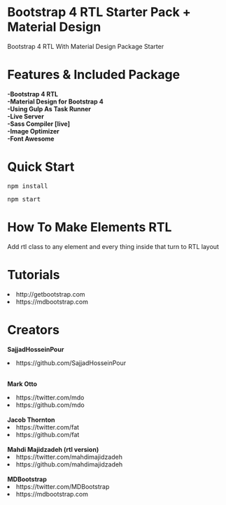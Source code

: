 # Bootstrap 4 RTL Starter Pack + Material Design
Bootstrap 4 RTL With Material Design Package Starter

# Features & Included Package
<strong>-Bootstrap 4 RTL</strong><br>
<strong>-Material Design for Bootstrap 4</strong><br>
<strong>-Using Gulp As Task Runner</strong><br>
<strong>-Live Server</strong><br>
<strong>-Sass Compiler [live]</strong><br>
<strong>-Image Optimizer</strong><br>
<strong>-Font Awesome</strong><br>

# Quick Start
<pre>npm install</pre>
<pre>npm start</pre>

# How To Make Elements RTL
Add rtl class to any element and every thing inside that turn to RTL layout

# Tutorials
<li>
http://getbootstrap.com
</li><li>
https://mdbootstrap.com
</li>

# Creators

<strong>SajjadHosseinPour</strong><br>
<li>
https://github.com/SajjadHosseinPour
</li><br>

<strong>Mark Otto</strong><br>
<li>
https://twitter.com/mdo
</li><li>
https://github.com/mdo
</li><br>
<strong>Jacob Thornton</strong><br>
<li>
https://twitter.com/fat
</li><li>
https://github.com/fat
</li><br>
<strong>Mahdi Majidzadeh (rtl version)</strong><br>
<li>
https://twitter.com/mahdimajidzadeh
</li><li>
https://github.com/mahdimajidzadeh
</li><br>
<strong>MDBootstrap</strong><br>
<li>
https://twitter.com/MDBootstrap
</li><li>
https://mdbootstrap.com
</li>

